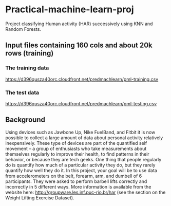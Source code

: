 # Practical-machine-learn-proj
Project classifying Human activity (HAR) successively using KNN and Random Forests.

## Input files containing 160 cols and about 20k rows (training)
### The training data
https://d396qusza40orc.cloudfront.net/predmachlearn/pml-training.csv
### The test data 
https://d396qusza40orc.cloudfront.net/predmachlearn/pml-testing.csv

## Background

Using devices such as Jawbone Up, Nike FuelBand, and Fitbit it is now possible to collect a large amount of data about personal activity relatively inexpensively. These type of devices are part of the quantified self movement – a group of enthusiasts who take measurements about themselves regularly to improve their health, to find patterns in their behavior, or because they are tech geeks. One thing that people regularly do is quantify how much of a particular activity they do, but they rarely quantify how well they do it. In this project, your goal will be to use data from accelerometers on the belt, forearm, arm, and dumbell of 6 participants. They were asked to perform barbell lifts correctly and incorrectly in 5 different ways. More information is available from the website here: http://groupware.les.inf.puc-rio.br/har (see the section on the Weight Lifting Exercise Dataset).
